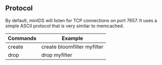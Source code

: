 Protocol
--------

By default, mintDS will listen for TCP connections on port 7657. It uses a simple ASCII protocol that is very similar to memcached.

| Commands   |      Example                  |
|------------|-------------------------------|
| create     | create bloomfilter myfilter   |
| drop       | drop myfilter                 |
